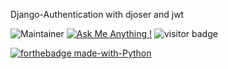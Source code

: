 Django-Authentication with djoser and jwt

![Maintainer](https://img.shields.io/badge/maintainer-Tomas-blue)
[![Ask Me Anything !](https://img.shields.io/badge/Ask%20me-anything-1abc9c.svg)](https://GitHub.com/Tomas201513/ama)
![visitor badge](https://visitor-badge.glitch.me/badge?page_id=jwenjian.visitor-badge)



[![forthebadge made-with-Python](http://ForTheBadge.com/images/badges/made-with-python.svg)](https://www.python.org/)
